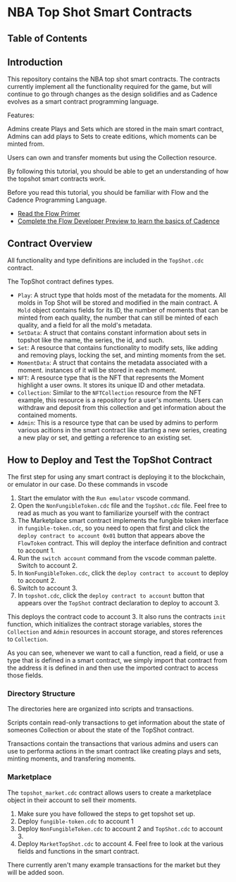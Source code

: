 # NBA Top Shot Smart Contracts

## Table of Contents

## Introduction

This repository contains the  NBA top shot smart contracts. 
The contracts currently implement all the functionality required for the game,
but will continue to go through changes as the design solidifies and 
as Cadence evolves as a smart contract programming language.

Features:

Admins create Plays and Sets which are stored in the main smart contract,
Admins can add plays to Sets to create editions, 
which moments can be minted from. 

Users can own and transfer moments but using the Collection resource.

By following this tutorial, you should be able to get an understanding of
how the topshot smart contracts work.  

Before you read this tutorial, you should be familiar with Flow and the 
Cadence Programming Language.  

 - [Read the Flow Primer](https://www.withflow.org/en/primer)
 - [Complete the Flow Developer Preview to learn the basics of Cadence](docs.onflow.org)


## Contract Overview

All functionality and type definitions are included in the `TopShot.cdc` contract.

The TopShot contract defines  types.

 - `Play`: A struct type that holds most of the metadata for the moments.
    All molds in Top Shot will be stored and modified in the main contract.
    A `Mold` object contains fields for its ID, the number of moments that can
    be minted from each quality, the number that can still be minted
    of each quality, and a field for all the mold's metadata. 
 - `SetData`: A struct that contains constant information about sets in topshot
    like the name, the series, the id, and such.
 - `Set`: A resource that contains functionality to modify sets,
    like adding and removing plays, locking the set, and minting moments from
    the set.
 - `MomentData`: A struct that contains the metadata associated with a moment.
    instances of it will be stored in each moment.
 - `NFT`: A resource type that is the NFT that represents the Moment
    highlight a user owns. It stores its unique ID and other metadata.
 - `Collection`: Similar to the `NFTCollection` resource from the NFT
    example, this resource is a repository for a user's moments.  Users can
    withdraw and deposit from this collection and get information about the 
    contained moments.
 - `Admin`: This is a resource type that can be used by admins to perform
    various acitions in the smart contract like starting a new series, 
    creating a new play or set, and getting a reference to an existing set.

## How to Deploy and Test the TopShot Contract

The first step for using any smart contract is deploying it to the blockchain,
or emulator in our case. Do these commands in vscode

 1. Start the emulator with the `Run emulator` vscode command.
 2. Open the `NonFungibleToken.cdc` file and the `TopShot.cdc` file.  Feel free to read as much as you want to
    familiarize yourself with the contract
 3. The Marketplace smart contract implements the fungible token interface in `fungible-token.cdc`, so you need
    to open that first and click the `deploy contract to account 0x01` button 
    that appears above the `FlowToken` contract. This will deploy the interface definition and contract
    to account 1.
 4. Run the `switch account` command from the vscode comman palette.  Switch to account 2.
 5. In `NonFungibleToken.cdc`, click the `deploy contract to account` to deploy to account 2.
 6. Switch to account 3.
 6. In `topshot.cdc`, click the `deploy contract to account` button that appears over the 
    `TopShot` contract declaration to deploy to account 3.

This deploys the contract code to account 3. It also runs the contracts
`init` function, which initializes the contract storage variables,
stores the `Collection` and `Admin` resources 
in account storage, and stores references to `Collection`.

As you can see, whenever we want to call a function, read a field,
or use a type that is defined in a smart contract, we simply import
that contract from the address it is defined in and then use the imported
contract to access those fields.

### Directory Structure

The directories here are organized into scripts and transactions.

Scripts contain read-only transactions to get information about
the state of someones Collection or about the state of the TopShot contract.

Transactions contain the transactions that various admins and users can use
to performa actions in the smart contract like creating plays and sets,
minting moments, and transfering moments.


### Marketplace

The `topshot_market.cdc` contract allows users to create a marketplace object in their account to sell their moments.

1. Make sure you have followed the steps to get topshot set up.
2. Deploy `fungible-token.cdc` to account 1
3. Deploy `NonFungibleToken.cdc` to account 2 and `TopShot.cdc` to account 3.
4. Deploy `MarketTopShot.cdc` to account 4. Feel free to look at the various 
   fields and functions in the smart contract.

There currently aren't many example transactions for the market but they will be added soon.














